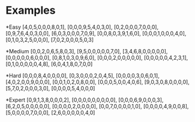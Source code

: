 # Examples

*Easy
    [4,0,5,0,0,0,8,0,1],
    [0,0,0,9,5,4,0,3,0],
    [0,2,0,0,0,7,0,0,0],
    [0,9,7,6,4,0,3,0,0],
    [6,0,3,0,0,0,7,0,9],
    [0,0,8,0,3,9,1,6,0],
    [0,0,0,1,0,0,0,4,0],
    [0,1,0,3,2,5,0,0,0],
    [7,0,2,0,0,0,5,0,3]

*Medium
    [0,0,2,0,6,5,8,0,3],
    [9,5,0,0,0,0,0,7,0],
    [3,4,6,8,0,0,0,0,0],
    [0,0,0,0,0,6,0,0,0],
    [0,8,1,0,3,0,9,6,0],
    [0,0,0,2,0,0,0,0,0],
    [0,0,0,0,0,4,2,3,1],
    [0,1,0,0,0,0,0,4,8],
    [6,0,4,1,8,0,7,0,0]

*Hard
    [0,0,0,8,4,0,0,0,0],
    [0,3,0,0,0,2,0,4,5],
    [0,0,0,0,3,0,6,0,1],
    [4,0,2,0,0,9,0,0,0],
    [0,0,1,0,2,0,8,0,0],
    [0,0,0,5,0,0,4,0,6],
    [9,0,3,0,8,0,0,0,0],
    [5,7,0,2,0,0,0,3,0],
    [0,0,0,0,5,4,0,0,0]

*Expert
    [0,9,1,3,8,0,0,0,2],
    [0,0,0,0,0,0,0,0,0],
    [0,0,0,6,9,0,0,0,3],
    [6,2,0,5,0,0,0,0,0],
    [0,0,0,0,2,0,0,0,0],
    [0,0,7,0,0,0,0,1,0],
    [0,0,0,0,4,9,0,0,8],
    [5,0,0,0,0,7,0,0,0],
    [2,6,0,0,0,0,0,4,0]
